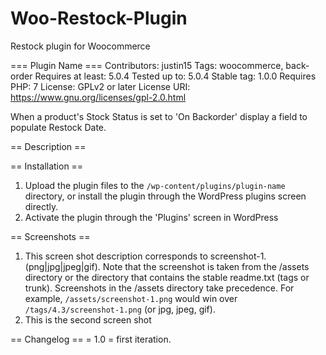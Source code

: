 # Woo-Restock-Plugin
Restock plugin for Woocommerce

=== Plugin Name ===
Contributors: justin15
Tags: woocommerce, back-order
Requires at least: 5.0.4
Tested up to: 5.0.4
Stable tag: 1.0.0
Requires PHP: 7
License: GPLv2 or later
License URI: https://www.gnu.org/licenses/gpl-2.0.html

When a product's Stock Status is set to 'On Backorder' display a field to populate Restock Date.

== Description ==



== Installation ==

1. Upload the plugin files to the `/wp-content/plugins/plugin-name` directory, or install the plugin through the WordPress plugins screen directly.
2. Activate the plugin through the 'Plugins' screen in WordPress


== Screenshots ==

1. This screen shot description corresponds to screenshot-1.(png|jpg|jpeg|gif). Note that the screenshot is taken from
the /assets directory or the directory that contains the stable readme.txt (tags or trunk). Screenshots in the /assets
directory take precedence. For example, `/assets/screenshot-1.png` would win over `/tags/4.3/screenshot-1.png`
(or jpg, jpeg, gif).
1. This is the second screen shot

== Changelog ==
= 1.0 =
first iteration.
